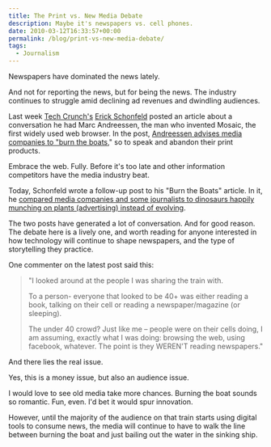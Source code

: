 ```yaml
---
title: The Print vs. New Media Debate
description: Maybe it's newspapers vs. cell phones.
date: 2010-03-12T16:33:57+00:00
permalink: /blog/print-vs-new-media-debate/
tags:
  - Journalism
---
```


Newspapers have dominated the news lately.

And not for reporting the news, but for being the news. The industry continues to struggle amid declining ad revenues and dwindling audiences.

Last week [Tech Crunch's](http://techcrunch.com/) [Erick Schonfeld](http://techcrunch.com/author/tcerick/) posted an article about a conversation he had Marc Andreessen, the man who invented Mosaic, the first widely used web browser. In the post, [Andreessen advises media companies to "burn the boats](http://techcrunch.com/2010/03/06/andreessen-media-burn-boats/)," so to speak and abandon their print products.

Embrace the web. Fully. Before it's too late and other information competitors have the media industry beat.

Today, Schonfeld wrote a follow-up post to his "Burn the Boats" article. In it, he [compared media companies and some journalists to dinosaurs happily munching on plants (advertising) instead of evolving](http://techcrunch.com/2010/03/12/newsosaurs-extinction/).

The two posts have generated a lot of conversation. And for good reason. The debate here is a lively one, and worth reading for anyone interested in how technology will continue to shape newspapers, and the type of storytelling they practice.

One commenter on the latest post said this:

> "I looked around at the people I was sharing the train with.
>
> To a person- everyone that looked to be 40+ was either reading a book, talking on their cell or reading a newspaper/magazine (or sleeping).
>
> The under 40 crowd? Just like me – people were on their cells doing, I am assuming, exactly what I was doing: browsing the web, using facebook, whatever. The point is they WEREN'T reading newspapers."

And there lies the real issue.

Yes, this is a money issue, but also an audience issue.

I would love to see old media take more chances. Burning the boat sounds so romantic. Fun, even. I'd bet it would spur innovation.

However, until the majority of the audience on that train starts using digital tools to consume news, the media will continue to have to walk the line between burning the boat and just bailing out the water in the sinking ship.